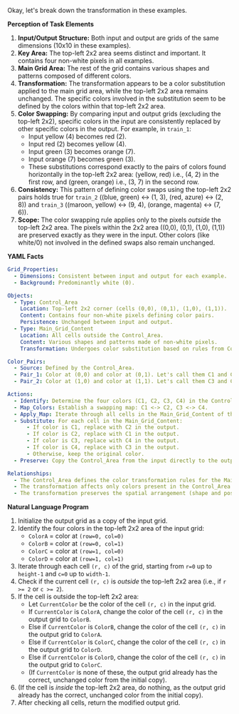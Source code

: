 Okay, let's break down the transformation in these examples.

**Perception of Task Elements**

1.  **Input/Output Structure:** Both input and output are grids of the same dimensions (10x10 in these examples).
2.  **Key Area:** The top-left 2x2 area seems distinct and important. It contains four non-white pixels in all examples.
3.  **Main Grid Area:** The rest of the grid contains various shapes and patterns composed of different colors.
4.  **Transformation:** The transformation appears to be a color substitution applied to the main grid area, while the top-left 2x2 area remains unchanged. The specific colors involved in the substitution seem to be defined by the colors within that top-left 2x2 area.
5.  **Color Swapping:** By comparing input and output grids (excluding the top-left 2x2), specific colors in the input are consistently replaced by other specific colors in the output. For example, in `train_1`:
    *   Input yellow (4) becomes red (2).
    *   Input red (2) becomes yellow (4).
    *   Input green (3) becomes orange (7).
    *   Input orange (7) becomes green (3).
    *   These substitutions correspond exactly to the pairs of colors found horizontally in the top-left 2x2 area: (yellow, red) i.e., (4, 2) in the first row, and (green, orange) i.e., (3, 7) in the second row.
6.  **Consistency:** This pattern of defining color swaps using the top-left 2x2 pairs holds true for `train_2` ((blue, green) <-> (1, 3), (red, azure) <-> (2, 8)) and `train_3` ((maroon, yellow) <-> (9, 4), (orange, magenta) <-> (7, 6)).
7.  **Scope:** The color swapping rule applies only to the pixels *outside* the top-left 2x2 area. The pixels within the 2x2 area ((0,0), (0,1), (1,0), (1,1)) are preserved exactly as they were in the input. Other colors (like white/0) not involved in the defined swaps also remain unchanged.

**YAML Facts**


```yaml
Grid_Properties:
  - Dimensions: Consistent between input and output for each example.
  - Background: Predominantly white (0).

Objects:
  - Type: Control_Area
    Location: Top-left 2x2 corner (cells (0,0), (0,1), (1,0), (1,1)).
    Content: Contains four non-white pixels defining color pairs.
    Persistence: Unchanged between input and output.
  - Type: Main_Grid_Content
    Location: All cells outside the Control_Area.
    Content: Various shapes and patterns made of non-white pixels.
    Transformation: Undergoes color substitution based on rules from Control_Area.

Color_Pairs:
  - Source: Defined by the Control_Area.
  - Pair_1: Color at (0,0) and color at (0,1). Let's call them C1 and C2.
  - Pair_2: Color at (1,0) and color at (1,1). Let's call them C3 and C4.

Actions:
  - Identify: Determine the four colors (C1, C2, C3, C4) in the Control_Area of the input.
  - Map_Colors: Establish a swapping map: C1 <-> C2, C3 <-> C4.
  - Apply_Map: Iterate through all cells in the Main_Grid_Content of the input.
  - Substitute: For each cell in the Main_Grid_Content:
      - If color is C1, replace with C2 in the output.
      - If color is C2, replace with C1 in the output.
      - If color is C3, replace with C4 in the output.
      - If color is C4, replace with C3 in the output.
      - Otherwise, keep the original color.
  - Preserve: Copy the Control_Area from the input directly to the output.

Relationships:
  - The Control_Area defines the color transformation rules for the Main_Grid_Content.
  - The transformation affects only colors present in the Control_Area pairs.
  - The transformation preserves the spatial arrangement (shape and position) of pixels in the Main_Grid_Content, only altering their colors according to the defined swaps.
```


**Natural Language Program**

1.  Initialize the output grid as a copy of the input grid.
2.  Identify the four colors in the top-left 2x2 area of the input grid:
    *   `ColorA` = color at `(row=0, col=0)`
    *   `ColorB` = color at `(row=0, col=1)`
    *   `ColorC` = color at `(row=1, col=0)`
    *   `ColorD` = color at `(row=1, col=1)`
3.  Iterate through each cell `(r, c)` of the grid, starting from `r=0` up to `height-1` and `c=0` up to `width-1`.
4.  Check if the current cell `(r, c)` is *outside* the top-left 2x2 area (i.e., if `r >= 2` or `c >= 2`).
5.  If the cell is outside the top-left 2x2 area:
    *   Let `CurrentColor` be the color of the cell `(r, c)` in the input grid.
    *   If `CurrentColor` is `ColorA`, change the color of the cell `(r, c)` in the output grid to `ColorB`.
    *   Else if `CurrentColor` is `ColorB`, change the color of the cell `(r, c)` in the output grid to `ColorA`.
    *   Else if `CurrentColor` is `ColorC`, change the color of the cell `(r, c)` in the output grid to `ColorD`.
    *   Else if `CurrentColor` is `ColorD`, change the color of the cell `(r, c)` in the output grid to `ColorC`.
    *   (If `CurrentColor` is none of these, the output grid already has the correct, unchanged color from the initial copy).
6.  (If the cell is *inside* the top-left 2x2 area, do nothing, as the output grid already has the correct, unchanged color from the initial copy).
7.  After checking all cells, return the modified output grid.